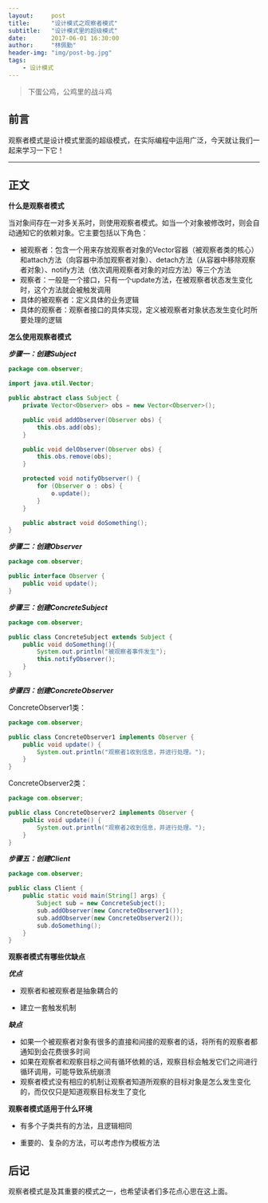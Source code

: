 ```yaml
---
layout:     post
title:      "设计模式之观察者模式"
subtitle:   "设计模式里的超级模式"
date:       2017-06-01 16:30:00
author:     "林佩勤"
header-img: "img/post-bg.jpg"
tags:
    - 设计模式
---
```


> 下蛋公鸡，公鸡里的战斗鸡
>


## 前言

观察者模式是设计模式里面的超级模式，在实际编程中运用广泛，今天就让我们一起来学习一下它！

---

## 正文

**什么是观察者模式**

当对象间存在一对多关系时，则使用观察者模式。如当一个对象被修改时，则会自动通知它的依赖对象。它主要包括以下角色：

- 被观察者：包含一个用来存放观察者对象的Vector容器（被观察者类的核心）和attach方法（向容器中添加观察者对象）、detach方法（从容器中移除观察者对象）、notify方法（依次调用观察者对象的对应方法）等三个方法
- 观察者：一般是一个接口，只有一个update方法，在被观察者状态发生变化时，这个方法就会被触发调用
- 具体的被观察者：定义具体的业务逻辑
- 具体的观察者：观察者接口的具体实现，定义被观察者对象状态发生变化时所要处理的逻辑

**怎么使用观察者模式**

***步骤一：创建Subject***

```java
package com.observer;

import java.util.Vector;

public abstract class Subject {
	private Vector<Observer> obs = new Vector<Observer>();

	public void addObserver(Observer obs) {
		this.obs.add(obs);
	}

	public void delObserver(Observer obs) {
		this.obs.remove(obs);
	}

	protected void notifyObserver() {
		for (Observer o : obs) {
			o.update();
		}
	}

	public abstract void doSomething();
}
```

***步骤二：创建Observer***

```java
package com.observer;

public interface Observer {
	public void update();
}
```

***步骤三：创建ConcreteSubject***

```java
package com.observer;

public class ConcreteSubject extends Subject {
    public void doSomething(){
        System.out.println("被观察者事件发生");
        this.notifyObserver();
    }
}
```

***步骤四：创建ConcreteObserver***

ConcreteObserver1类：

```java
package com.observer;

public class ConcreteObserver1 implements Observer {
    public void update() {
        System.out.println("观察者1收到信息，并进行处理。");
    }
}
```

ConcreteObserver2类：

```java
package com.observer;

public class ConcreteObserver2 implements Observer {
	public void update() {
		System.out.println("观察者2收到信息，并进行处理。");
	}
}
```

***步骤五：创建Client***

```java
package com.observer;

public class Client {
	public static void main(String[] args) {
		Subject sub = new ConcreteSubject();
		sub.addObserver(new ConcreteObserver1());
		sub.addObserver(new ConcreteObserver2());
		sub.doSomething();
	}
}
```

**观察者模式有哪些优缺点**

***优点***

- 观察者和被观察者是抽象耦合的

- 建立一套触发机制


***缺点***

- 如果一个被观察者对象有很多的直接和间接的观察者的话，将所有的观察者都通知到会花费很多时间
- 如果在观察者和观察目标之间有循环依赖的话，观察目标会触发它们之间进行循环调用，可能导致系统崩溃
- 观察者模式没有相应的机制让观察者知道所观察的目标对象是怎么发生变化的，而仅仅只是知道观察目标发生了变化


**观察者模式适用于什么环境**

- 有多个子类共有的方法，且逻辑相同

- 重要的、复杂的方法，可以考虑作为模板方法




## 后记

观察者模式是及其重要的模式之一，也希望读者们多花点心思在这上面。
